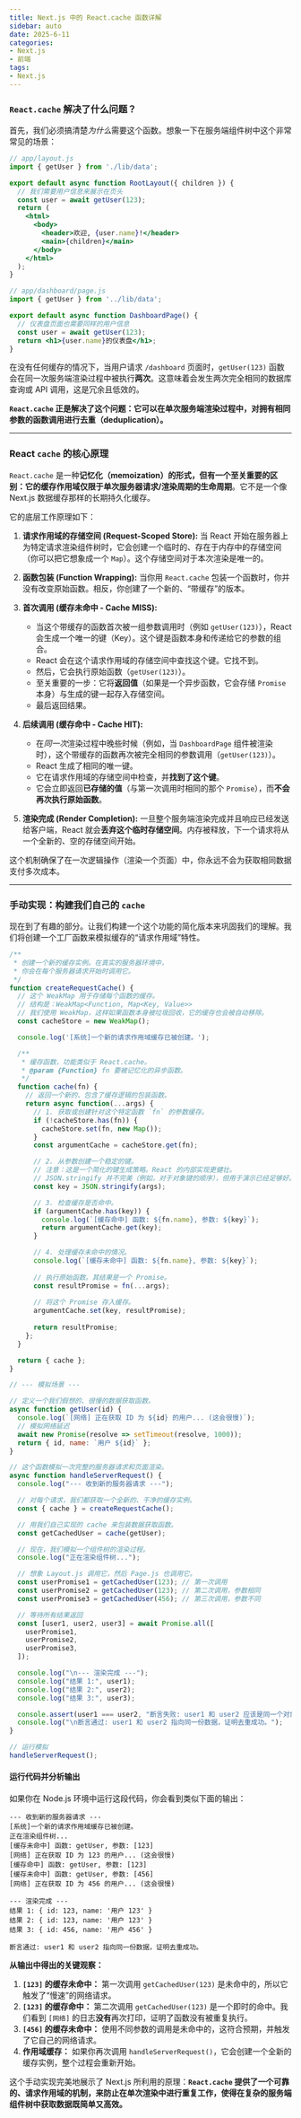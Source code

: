 ```yaml
---
title: Next.js 中的 React.cache 函数详解
sidebar: auto
date: 2025-6-11
categories: 
- Next.js
- 前端
tags: 
- Next.js
---
```


### `React.cache` 解决了什么问题？

首先，我们必须搞清楚*为什么*需要这个函数。想象一下在服务端组件树中这个非常常见的场景：

```jsx
// app/layout.js
import { getUser } from './lib/data';

export default async function RootLayout({ children }) {
  // 我们需要用户信息来展示在页头
  const user = await getUser(123); 
  return (
    <html>
      <body>
        <header>欢迎, {user.name}!</header>
        <main>{children}</main>
      </body>
    </html>
  );
}

// app/dashboard/page.js
import { getUser } from '../lib/data';

export default async function DashboardPage() {
  // 仪表盘页面也需要同样的用户信息
  const user = await getUser(123); 
  return <h1>{user.name}的仪表盘</h1>;
}
```

在没有任何缓存的情况下，当用户请求 `/dashboard` 页面时，`getUser(123)` 函数会在同一次服务端渲染过程中被执行**两次**。这意味着会发生两次完全相同的数据库查询或 API 调用，这是冗余且低效的。

**`React.cache` 正是解决了这个问题：它可以在单次服务端渲染过程中，对拥有相同参数的函数调用进行去重（deduplication）。**

---

### React `cache` 的核心原理

`React.cache` 是一种**记忆化（memoization）**的形式，但有一个至关重要的区别：它的缓存**作用域仅限于单次服务器请求/渲染周期的生命周期**。它不是一个像 Next.js 数据缓存那样的长期持久化缓存。

它的底层工作原理如下：

1.  **请求作用域的存储空间 (Request-Scoped Store):** 当 React 开始在服务器上为特定请求渲染组件树时，它会创建一个临时的、存在于内存中的存储空间（你可以把它想象成一个 `Map`）。这个存储空间对于本次渲染是唯一的。

2.  **函数包装 (Function Wrapping):** 当你用 `React.cache` 包装一个函数时，你并没有改变原始函数。相反，你创建了一个新的、“带缓存”的版本。

3.  **首次调用 (缓存未命中 - Cache MISS):**
    *   当这个带缓存的函数首次被一组参数调用时（例如 `getUser(123)`），React 会生成一个唯一的键（Key）。这个键是函数本身和传递给它的参数的组合。
    *   React 会在这个请求作用域的存储空间中查找这个键。它找不到。
    *   然后，它会执行原始函数（`getUser(123)`）。
    *   至关重要的一步：它将**返回值**（如果是一个异步函数，它会存储 `Promise` 本身）与生成的键一起存入存储空间。
    *   最后返回结果。

4.  **后续调用 (缓存命中 - Cache HIT):**
    *   在*同一次*渲染过程中晚些时候（例如，当 `DashboardPage` 组件被渲染时），这个带缓存的函数再次被完全相同的参数调用（`getUser(123)`）。
    *   React 生成了相同的唯一键。
    *   它在请求作用域的存储空间中检查，并**找到了这个键**。
    *   它会立即返回**已存储的值**（与第一次调用时相同的那个 `Promise`），而**不会再次执行原始函数**。

5.  **渲染完成 (Render Completion):** 一旦整个服务端渲染完成并且响应已经发送给客户端，React 就会**丢弃这个临时存储空间**。内存被释放，下一个请求将从一个全新的、空的存储空间开始。

这个机制确保了在一次逻辑操作（渲染一个页面）中，你永远不会为获取相同数据支付多次成本。

---

### 手动实现：构建我们自己的 `cache`

现在到了有趣的部分。让我们构建一个这个功能的简化版本来巩固我们的理解。我们将创建一个工厂函数来模拟缓存的“请求作用域”特性。

```javascript
/**
 * 创建一个新的缓存实例。在真实的服务器环境中，
 * 你会在每个服务器请求开始时调用它。
 */
function createRequestCache() {
  // 这个 WeakMap 用于存储每个函数的缓存。
  // 结构是：WeakMap<Function, Map<Key, Value>>
  // 我们使用 WeakMap，这样如果函数本身被垃圾回收，它的缓存也会被自动移除。
  const cacheStore = new WeakMap();

  console.log('[系统]一个新的请求作用域缓存已被创建。');

  /**
   * 缓存函数，功能类似于 React.cache。
   * @param {Function} fn 要被记忆化的异步函数。
   */
  function cache(fn) {
    // 返回一个新的、包含了缓存逻辑的包装函数。
    return async function(...args) {
      // 1. 获取或创建针对这个特定函数 `fn` 的参数缓存。
      if (!cacheStore.has(fn)) {
        cacheStore.set(fn, new Map());
      }
      const argumentCache = cacheStore.get(fn);

      // 2. 从参数创建一个稳定的键。
      // 注意：这是一个简化的键生成策略。React 的内部实现更健壮。
      // JSON.stringify 并不完美（例如，对于对象键的顺序），但用于演示已经足够好。
      const key = JSON.stringify(args);

      // 3. 检查缓存是否命中。
      if (argumentCache.has(key)) {
        console.log(`[缓存命中] 函数: ${fn.name}, 参数: ${key}`);
        return argumentCache.get(key);
      }

      // 4. 处理缓存未命中的情况。
      console.log(`[缓存未命中] 函数: ${fn.name}, 参数: ${key}`);
    
      // 执行原始函数。其结果是一个 Promise。
      const resultPromise = fn(...args);
    
      // 将这个 Promise 存入缓存。
      argumentCache.set(key, resultPromise);
    
      return resultPromise;
    };
  }

  return { cache };
}

// --- 模拟场景 ---

// 定义一个我们假想的、很慢的数据获取函数。
async function getUser(id) {
  console.log(`[网络] 正在获取 ID 为 ${id} 的用户... (这会很慢)`);
  // 模拟网络延迟
  await new Promise(resolve => setTimeout(resolve, 1000)); 
  return { id, name: `用户 ${id}` };
}

// 这个函数模拟一次完整的服务器请求和页面渲染。
async function handleServerRequest() {
  console.log("--- 收到新的服务器请求 ---");

  // 对每个请求，我们都获取一个全新的、干净的缓存实例。
  const { cache } = createRequestCache();

  // 用我们自己实现的 cache 来包装数据获取函数。
  const getCachedUser = cache(getUser);

  // 现在，我们模拟一个组件树的渲染过程。
  console.log("正在渲染组件树...");

  // 想象 Layout.js 调用它，然后 Page.js 也调用它。
  const userPromise1 = getCachedUser(123); // 第一次调用
  const userPromise2 = getCachedUser(123); // 第二次调用，参数相同
  const userPromise3 = getCachedUser(456); // 第三次调用，参数不同

  // 等待所有结果返回
  const [user1, user2, user3] = await Promise.all([
    userPromise1,
    userPromise2,
    userPromise3,
  ]);

  console.log("\n--- 渲染完成 ---");
  console.log("结果 1:", user1);
  console.log("结果 2:", user2);
  console.log("结果 3:", user3);

  console.assert(user1 === user2, "断言失败: user1 和 user2 应该是同一个对象引用！");
  console.log("\n断言通过: user1 和 user2 指向同一份数据，证明去重成功。");
}

// 运行模拟
handleServerRequest();
```

#### 运行代码并分析输出

如果你在 Node.js 环境中运行这段代码，你会看到类似下面的输出：

```
--- 收到新的服务器请求 ---
[系统]一个新的请求作用域缓存已被创建。
正在渲染组件树...
[缓存未命中] 函数: getUser, 参数: [123]
[网络] 正在获取 ID 为 123 的用户... (这会很慢)
[缓存命中] 函数: getUser, 参数: [123]
[缓存未命中] 函数: getUser, 参数: [456]
[网络] 正在获取 ID 为 456 的用户... (这会很慢)

--- 渲染完成 ---
结果 1: { id: 123, name: '用户 123' }
结果 2: { id: 123, name: '用户 123' }
结果 3: { id: 456, name: '用户 456' }

断言通过: user1 和 user2 指向同一份数据，证明去重成功。
```

**从输出中得出的关键观察：**

1.  **`[123]` 的缓存未命中：** 第一次调用 `getCachedUser(123)` 是未命中的，所以它触发了“慢速”的网络请求。
2.  **`[123]` 的缓存命中：** 第二次调用 `getCachedUser(123)` 是一个即时的命中。我们看到 `[网络]` 的日志**没有**再次打印，证明了函数没有被重复执行。
3.  **`[456]` 的缓存未命中：** 使用不同参数的调用是未命中的，这符合预期，并触发了它自己的网络请求。
4.  **作用域缓存：** 如果你再次调用 `handleServerRequest()`，它会创建一个全新的缓存实例，整个过程会重新开始。

这个手动实现完美地展示了 Next.js 所利用的原理：**`React.cache` 提供了一个可靠的、请求作用域的机制，来防止在单次渲染中进行重复工作，使得在复杂的服务端组件树中获取数据既简单又高效。**
